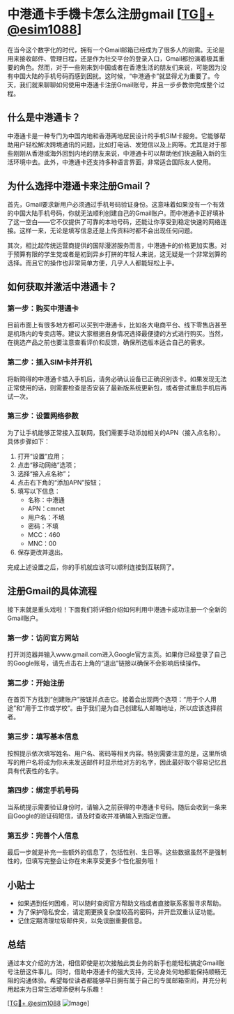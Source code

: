 # 中港通卡手機卡怎么注册gmail [[TG💪+ @esim1088](https://t.me/s/esim1088)]

在当今这个数字化的时代，拥有一个Gmail邮箱已经成为了很多人的刚需。无论是用来接收邮件、管理日程，还是作为社交平台的登录入口，Gmail都扮演着极其重要的角色。然而，对于一些刚来到中国或者在香港生活的朋友们来说，可能因为没有中国大陆的手机号码而感到困扰。这时候，“中港通卡”就显得尤为重要了。今天，我们就来聊聊如何使用中港通卡注册Gmail账号，并且一步步教你完成整个过程。

## 什么是中港通卡？

中港通卡是一种专门为中国内地和香港两地居民设计的手机SIM卡服务。它能够帮助用户轻松解决跨境通讯的问题，比如打电话、发短信以及上网等。尤其是对于那些刚刚从香港或海外回到内地的朋友来说，中港通卡可以帮助他们快速融入新的生活环境中去。此外，中港通卡还支持多种语言界面，非常适合国际友人使用。

## 为什么选择中港通卡来注册Gmail？

首先，Gmail要求新用户必须通过手机号码验证身份。这意味着如果没有一个有效的中国大陆手机号码，你就无法顺利创建自己的Gmail账户。而中港通卡正好填补了这一空白——它不仅提供了可靠的本地号码，还能让你享受到稳定快速的网络连接。这样一来，无论是填写信息还是上传资料时都不会出现任何问题。

其次，相比起传统运营商提供的国际漫游服务而言，中港通卡的价格更加实惠。对于预算有限的学生党或者是初到异乡打拼的年轻人来说，这无疑是一个非常划算的选择。而且它的操作也非常简单方便，几乎人人都能轻松上手。

## 如何获取并激活中港通卡？

### 第一步：购买中港通卡

目前市面上有很多地方都可以买到中港通卡，比如各大电商平台、线下零售店甚至是机场内的专卖店等。建议大家根据自身情况选择最便捷的方式进行购买。当然，在挑选产品之前也要注意查看评价和反馈，确保所选版本适合自己的需求。

### 第二步：插入SIM卡并开机

将新购得的中港通卡插入手机后，请务必确认设备已正确识别该卡。如果发现无法正常使用的话，则需要检查是否安装了最新版系统更新包，或者尝试重启手机后再试一次。

### 第三步：设置网络参数

为了让手机能够正常接入互联网，我们需要手动添加相关的APN（接入点名称）。具体步骤如下：

1. 打开“设置”应用；
2. 点击“移动网络”选项；
3. 选择“接入点名称”；
4. 点击右下角的“添加APN”按钮；
5. 填写以下信息：
   - 名称：中港通
   - APN：cmnet
   - 用户名：不填
   - 密码：不填
   - MCC：460
   - MNC：00
6. 保存更改并退出。

完成上述设置之后，你的手机就应该可以顺利连接到互联网了。

## 注册Gmail的具体流程

接下来就是重头戏啦！下面我们将详细介绍如何利用中港通卡成功注册一个全新的Gmail账户。

### 第一步：访问官方网站

打开浏览器并输入www.gmail.com进入Google官方主页。如果你已经登录了自己的Google账号，请先点击右上角的“退出”链接以确保不会影响后续操作。

### 第二步：开始注册

在首页下方找到“创建账户”按钮并点击它。接着会出现两个选项：“用于个人用途”和“用于工作或学校”。由于我们是为自己创建私人邮箱地址，所以应该选择前者。

### 第三步：填写基本信息

按照提示依次填写姓名、用户名、密码等相关内容。特别需要注意的是，这里所填写的用户名将成为你未来发送邮件时显示给对方的名字，因此最好取个容易记忆且具有代表性的名字。

### 第四步：绑定手机号码

当系统提示需要验证身份时，请输入之前获得的中港通卡号码。随后会收到一条来自Google的验证码短信，请及时查收并准确输入到指定位置。

### 第五步：完善个人信息

最后一步就是补充一些额外的信息了，包括性别、生日等。这些数据虽然不是强制性的，但填写完整会让你在未来享受更多个性化服务哦！

## 小贴士

- 如果遇到任何困难，可以随时查阅官方帮助文档或者直接联系客服寻求帮助。
- 为了保护隐私安全，请定期更换复杂度较高的密码，并开启双重认证功能。
- 记住定期清理垃圾邮件夹，以免误删重要信息。

## 总结

通过本文介绍的方法，相信即使是初次接触此类业务的新手也能轻松搞定Gmail账号注册这件事儿。同时，借助中港通卡的强大支持，无论身处何地都能保持顺畅无阻的沟通体验。希望每位读者都能够早日拥有属于自己的专属邮箱空间，并充分利用起来为日常生活增添便利与乐趣！

[[TG💪+ @esim1088](https://t.me/s/esim1088) ![Image](https://i.postimg.cc/4NQfJmqS/Snipaste-2025-05-13-00-14-12.png)]